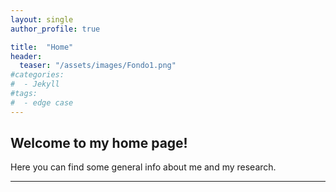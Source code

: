 ```yaml
---
layout: single
author_profile: true

title:  "Home"
header:
  teaser: "/assets/images/Fondo1.png"
#categories: 
#  - Jekyll
#tags:
#  - edge case
---
```


## Welcome to my home page!

Here you can find some general info about me and my research. 


---

